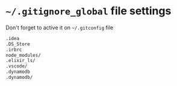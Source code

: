 # `~/.gitignore_global` file settings

Don't forget to active it on `~/.gitconfig` file

```bash
.idea
.DS_Store
.irbrc
node_modules/
.elixir_ls/
.vscode/
.dynamodb
.dynamodb/
```
